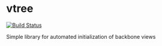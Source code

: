 vtree
=====
[![Build Status](https://travis-ci.org/s0ber/vtree.png?branch=master)](https://travis-ci.org/s0ber/vtree)

Simple library for automated initialization of backbone views
